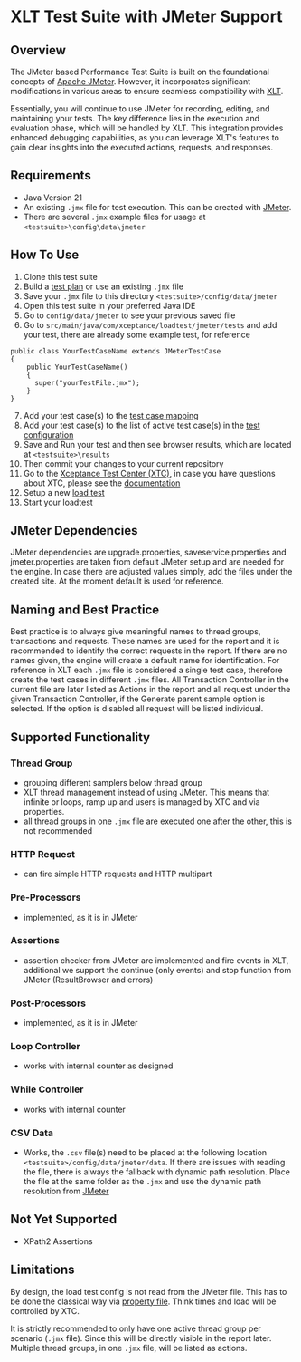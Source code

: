 # XLT Test Suite with JMeter Support 

## Overview
The JMeter based Performance Test Suite is built on the foundational concepts of [Apache JMeter](https://jmeter.apache.org/index.html). However, it incorporates significant modifications in various areas to ensure seamless compatibility with [XLT](https://www.xceptance.com/de/xlt/).

Essentially, you will continue to use JMeter for recording, editing, and maintaining your tests. The key difference lies in the execution and evaluation phase, which will be handled by XLT. This integration provides enhanced debugging capabilities, as you can leverage XLT's features to gain clear insights into the executed actions, requests, and responses.

## Requirements
* Java Version 21
* An existing `.jmx` file for test execution. This can be created with [JMeter](https://jmeter.apache.org/).
* There are several `.jmx` example files for usage at `<testsuite>\config\data\jmeter`

## How To Use
1. Clone this test suite
2. Build a [test plan](https://jmeter.apache.org/usermanual/get-started.html#test_plan_building) or use an existing `.jmx` file
3. Save your `.jmx` file to this directory `<testsuite>/config/data/jmeter`
4. Open this test suite in your preferred Java IDE
5. Go to `config/data/jmeter` to see your previous saved file
6. Go to `src/main/java/com/xceptance/loadtest/jmeter/tests` and add your test, there are already some example test, for reference   
```
public class YourTestCaseName extends JMeterTestCase
{
    public YourTestCaseName()
    {
      super("yourTestFile.jmx");
    }
}
```
7. Add your test case(s) to the [test case mapping](https://docs.xceptance.com/xlt/load-testing/manual/480-test-suite-configuration/#test-class-mapping)
8. Add your test case(s) to the list of active test case(s) in the [test configuration](https://docs.xceptance.com/xlt/load-testing/manual/480-test-suite-configuration/#load-test-profile-configuration)
9. Save and Run your test and then see browser results, which are located at `<testsuite>\results`
10. Then commit your changes to your current repository
11. Go to the [Xceptance Test Center (XTC)](https://xtc.xceptance.com/), in case you have questions about XTC, please see the [documentation](https://docs.xceptance.com/xtc/basics/)
12. Setup a new [load test](https://docs.xceptance.com/xtc/loadtesting/)
13. Start your loadtest

## JMeter Dependencies
JMeter dependencies are upgrade.properties, saveservice.properties and jmeter.properties are taken from default JMeter setup and are needed for the engine. In case there are adjusted values simply, add the files under the created site. At the moment default is used for reference.

## Naming and Best Practice
Best practice is to always give meaningful names to thread groups, transactions and requests. These names are used for the report and it is recommended to identify the correct requests in the report. If there are no names given, the engine will create a default name for identification.
For reference in XLT each `.jmx` file is considered a single test case, therefore create the test cases in different `.jmx` files. All Transaction Controller in the current file are later listed as Actions in the report and all request under the given Transaction Controller, if the Generate parent sample option is selected. If the option is disabled all request will be listed individual.

## Supported Functionality
### Thread Group
* grouping different samplers below thread group
* XLT thread management instead of using JMeter. This means that infinite or loops, ramp up and users is managed by XTC and via properties.
* all thread groups in one `.jmx` file are executed one after the other, this is not recommended

### HTTP Request
* can fire simple HTTP requests and HTTP multipart

### Pre-Processors
* implemented, as it is in JMeter

### Assertions
* assertion checker from JMeter are implemented and fire events in XLT, additional we support the continue (only events) and stop function from JMeter (ResultBrowser and errors)

### Post-Processors
* implemented, as it is in JMeter

### Loop Controller
* works with internal counter as designed

### While Controller
* works with internal counter

### CSV Data
* Works, the `.csv` file(s) need to be placed at the following location `<testsuite>/config/data/jmeter/data`. If there are issues with reading the file, there is always the fallback with dynamic path resolution. Place the file at the same folder as the `.jmx` and use the dynamic path resolution from [JMeter](https://jmeter.apache.org/usermanual/component_reference.html#CSV_Data_Set_Config)

## Not Yet Supported
* XPath2 Assertions

## Limitations
By design, the load test config is not read from the JMeter file. This has to be done the classical way via [property file](https://docs.xceptance.com/xlt/load-testing/manual/470-load-configuration). Think times and load will be controlled by XTC.

It is strictly recommended to only have one active thread group per scenario (`.jmx` file). Since this will be directly visible in the report later. Multiple thread groups, in one `.jmx` file, will be listed as actions.